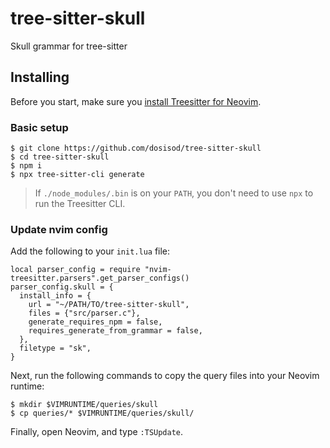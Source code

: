 # tree-sitter-skull

Skull grammar for tree-sitter

## Installing

Before you start, make sure you [install Treesitter for Neovim](https://github.com/nvim-treesitter/nvim-treesitter#quickstart).

### Basic setup

```
$ git clone https://github.com/dosisod/tree-sitter-skull
$ cd tree-sitter-skull
$ npm i
$ npx tree-sitter-cli generate
```

> If `./node_modules/.bin` is on your `PATH`, you don't need to use `npx` to
> run the Treesitter CLI.

### Update nvim config

Add the following to your `init.lua` file:

```
local parser_config = require "nvim-treesitter.parsers".get_parser_configs()
parser_config.skull = {
  install_info = {
    url = "~/PATH/TO/tree-sitter-skull",
    files = {"src/parser.c"},
    generate_requires_npm = false,
    requires_generate_from_grammar = false,
  },
  filetype = "sk",
}
```

Next, run the following commands to copy the query files into your Neovim runtime:

```
$ mkdir $VIMRUNTIME/queries/skull
$ cp queries/* $VIMRUNTIME/queries/skull/
```

Finally, open Neovim, and type `:TSUpdate`.
